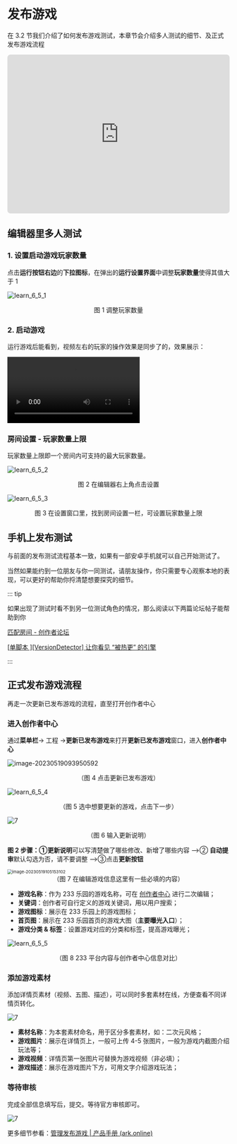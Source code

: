 # 发布游戏

在 3.2 节我们介绍了如何发布游戏测试，本章节会介绍多人测试的细节、及正式发布游戏流程

<iframe sandbox="allow-scripts allow-downloads allow-same-origin allow-popups allow-presentation allow-forms" frameborder="0" draggable="false" allowfullscreen="" allow="encrypted-media;" referrerpolicy="" aha-samesite="" class="iframe-loaded" src="https://player.bilibili.com/player.html?aid=529762472&bvid=BV1Ku411e7vU&cid=1163498210&page=1&autoplay=0" style="border-radius: 7px; width: 100%; height: 360px;"></iframe>

## 编辑器里多人测试

### 1. 设置启动游戏玩家数量

点击**运行按钮右边**的**下拉图标**，在弹出的**运行设置界面**中调整**玩家数量**使得其值大于 1

![learn_6_5_1](https://arkimg.ark.online/learn_6_5_1.webp)

<center> 图 1 调整玩家数量 </center>

### 2. 启动游戏

运行游戏后能看到，视频左右的玩家的操作效果是同步了的，效果展示：

<video controls src="https://arkimg.ark.online/learn_6_5_0.mp4"></video>

### 房间设置 - 玩家数量上限

玩家数量上限即一个房间内可支持的最大玩家数量。

![learn_6_5_2](https://arkimg.ark.online/learn_6_5_2.webp)

<center> 图 2 在编辑器右上角点击设置 </center>

![learn_6_5_3](https://arkimg.ark.online/learn_6_5_3.webp)

<center> 图 3 在设置窗口里，找到房间设置一栏，可设置玩家数量上限 </center>

## 手机上发布测试

与前面的发布测试流程基本一致，如果有一部安卓手机就可以自己开始测试了。

当然如果能约到一位朋友与你一同测试，请朋友操作，你只需要专心观察本地的表现，可以更好的帮助你捋清楚想要探究的细节。

::: tip

如果出现了测试时看不到另一位测试角色的情况，那么阅读以下两篇论坛帖子能帮助到你

[匹配房间 - 创作者论坛](https://forum.ark.online/forum.php?mod=viewthread&tid=1135)

[[单脚本 \][VersionDetector] 让你看见 “被热更” 的引擎 ](https://forum.ark.online/forum.php?mod=viewthread&tid=1165)

:::

## 正式发布游戏流程

再走一次更新已发布游戏的流程，直至打开创作者中心

### 进入创作者中心

通过**菜单栏**-> 工程 ->**更新已发布游戏**来打开**更新已发布游戏**窗口，进入**创作者中心**

![image-20230519093950592](https://arkimg.ark.online/image-20230519093950592.webp)

<center> （图 4 点击更新已发布游戏） </center>

![learn_6_5_4](https://arkimg.ark.online/learn_6_5_4.webp)

<center> （图 5 选中想要更新的游戏，点击下一步） </center>

![7](https://arkimg.ark.online/7-1684460933782-3.webp)

<center> （图 6 输入更新说明） </center>

**图 2 步骤：**①**更新说明**可以写清楚做了哪些修改、新增了哪些内容 -->② **自动提审**默认勾选为否，请不要调整 -->③点击**更新按钮**

<img src="https://arkimg.ark.online/image-20230519105153102.webp" alt="image-20230519105153102" style="zoom: 67%;" />

<center> （图 7 在编辑游戏信息这里有一些必填的内容） </center>

- **游戏名称**：作为 233 乐园的游戏名称，可在 [创作者中心](https://portal.ark.online/#/admin/game-list) 进行二次编辑；
- **关键词**：创作者可自行定义的游戏关键词，用以用户搜索；
- **游戏图标**：展示在 233 乐园上的游戏图标；
- **首页图**：展示在 233 乐园首页的游戏大图（**主要曝光入口**）；
- **游戏分类 & 标签**：设置游戏对应的分类和标签，提高游戏曝光；

![learn_6_5_5](https://arkimg.ark.online/learn_6_5_5.webp)

<center> （图 8 233 平台内容与创作者中心信息对比） </center>

### 添加游戏素材

添加详情页素材（视频、五图、描述），可以同时多套素材在线，方便查看不同详情页转化。

![7](https://arkimg.ark.online/1684027758537-3.webp)

- **素材名称**：为本套素材命名，用于区分多套素材，如：二次元风格；
- **游戏图片**：展示在详情页上，一般可上传 4-5 张图片，一般为游戏内截图介绍玩法等；
- **游戏视频**：详情页第一张图片可替换为游戏视频（非必填）；
- **游戏描述**：展示在游戏图片下方，可用文字介绍游戏玩法；

### 等待审核

完成全部信息填写后，提交。等待官方审核即可。

![7](https://cdn.233xyx.com/athena/online/daf57dd6cf984f67bea4f6266a6a97f7_11597050.webp)

更多细节参看：[管理发布游戏 | 产品手册 (ark.online)](https://docs.ark.online/CreatorPortal/Publishing&Managing.html#%E4%BD%BF%E7%94%A8%E6%B8%B8%E6%88%8F%E4%BA%8C%E7%BB%B4%E7%A0%81)